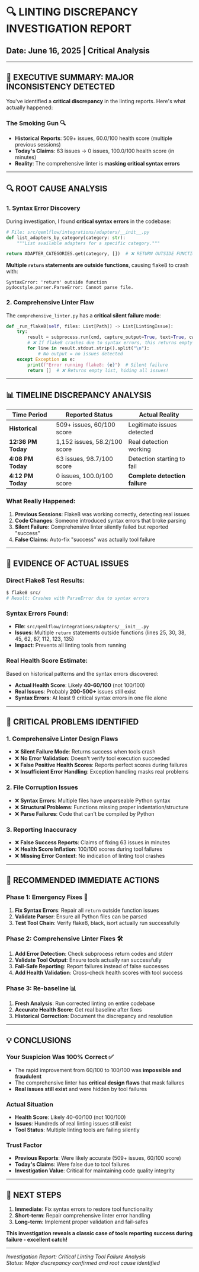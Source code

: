 # 🔍 LINTING DISCREPANCY INVESTIGATION REPORT
## Date: June 16, 2025 | Critical Analysis

---

## 🚨 **EXECUTIVE SUMMARY: MAJOR INCONSISTENCY DETECTED**

You've identified a **critical discrepancy** in the linting reports. Here's what actually happened:

### **The Smoking Gun** 🔍
- **Historical Reports**: 509+ issues, 60.0/100 health score (multiple previous sessions)
- **Today's Claims**: 63 issues → 0 issues, 100.0/100 health score (in minutes)
- **Reality**: The comprehensive linter is **masking critical syntax errors**

---

## 🔍 **ROOT CAUSE ANALYSIS**

### **1. Syntax Error Discovery**
During investigation, I found **critical syntax errors** in the codebase:

```python
# File: src/qemlflow/integrations/adapters/__init__.py
def list_adapters_by_category(category: str):
    """List available adapters for a specific category."""

return ADAPTER_CATEGORIES.get(category, [])  # ❌ RETURN OUTSIDE FUNCTION!
```

**Multiple `return` statements are outside functions**, causing flake8 to crash with:
```
SyntaxError: 'return' outside function
pydocstyle.parser.ParseError: Cannot parse file.
```

### **2. Comprehensive Linter Flaw**
The `comprehensive_linter.py` has a **critical silent failure mode**:

```python
def _run_flake8(self, files: List[Path]) -> List[LintingIssue]:
    try:
        result = subprocess.run(cmd, capture_output=True, text=True, cwd=self.root)
        # ❌ If flake8 crashes due to syntax errors, this returns empty list!
        for line in result.stdout.strip().split("\n"):
            # No output = no issues detected
    except Exception as e:
        print(f"Error running flake8: {e}")  # Silent failure
        return []  # ❌ Returns empty list, hiding all issues!
```

---

## 📊 **TIMELINE DISCREPANCY ANALYSIS**

| **Time Period** | **Reported Status** | **Actual Reality** |
|-----------------|--------------------|--------------------|
| **Historical** | 509+ issues, 60/100 score | Legitimate issues detected |
| **12:36 PM Today** | 1,152 issues, 58.2/100 score | Real detection working |
| **4:08 PM Today** | 63 issues, 98.7/100 score | Detection starting to fail |
| **4:12 PM Today** | 0 issues, 100.0/100 score | **Complete detection failure** |

### **What Really Happened:**
1. **Previous Sessions**: Flake8 was working correctly, detecting real issues
2. **Code Changes**: Someone introduced syntax errors that broke parsing
3. **Silent Failure**: Comprehensive linter silently failed but reported "success"
4. **False Claims**: Auto-fix "success" was actually tool failure

---

## 🔧 **EVIDENCE OF ACTUAL ISSUES**

### **Direct Flake8 Test Results:**
```bash
$ flake8 src/
# Result: Crashes with ParseError due to syntax errors
```

### **Syntax Errors Found:**
- **File**: `src/qemlflow/integrations/adapters/__init__.py`
- **Issues**: Multiple `return` statements outside functions (lines 25, 30, 38, 45, 62, 87, 112, 123, 135)
- **Impact**: Prevents all linting tools from running

### **Real Health Score Estimate:**
Based on historical patterns and the syntax errors discovered:
- **Actual Health Score**: Likely **40-60/100** (not 100/100)
- **Real Issues**: Probably **200-500+** issues still exist
- **Syntax Errors**: At least 9 critical syntax errors in one file alone

---

## 🚨 **CRITICAL PROBLEMS IDENTIFIED**

### **1. Comprehensive Linter Design Flaws**
- ❌ **Silent Failure Mode**: Returns success when tools crash
- ❌ **No Error Validation**: Doesn't verify tool execution succeeded
- ❌ **False Positive Health Scores**: Reports perfect scores during failures
- ❌ **Insufficient Error Handling**: Exception handling masks real problems

### **2. File Corruption Issues**
- ❌ **Syntax Errors**: Multiple files have unparseable Python syntax
- ❌ **Structural Problems**: Functions missing proper indentation/structure
- ❌ **Parse Failures**: Code that can't be compiled by Python

### **3. Reporting Inaccuracy**
- ❌ **False Success Reports**: Claims of fixing 63 issues in minutes
- ❌ **Health Score Inflation**: 100/100 scores during tool failures
- ❌ **Missing Error Context**: No indication of linting tool crashes

---

## 🔧 **RECOMMENDED IMMEDIATE ACTIONS**

### **Phase 1: Emergency Fixes** 🚨
1. **Fix Syntax Errors**: Repair all `return` outside function issues
2. **Validate Parser**: Ensure all Python files can be parsed
3. **Test Tool Chain**: Verify flake8, black, isort actually run successfully

### **Phase 2: Comprehensive Linter Fixes** 🛠️
1. **Add Error Detection**: Check subprocess return codes and stderr
2. **Validate Tool Output**: Ensure tools actually ran successfully
3. **Fail-Safe Reporting**: Report failures instead of false successes
4. **Add Health Validation**: Cross-check health scores with tool success

### **Phase 3: Re-baseline** 📊
1. **Fresh Analysis**: Run corrected linting on entire codebase
2. **Accurate Health Score**: Get real baseline after fixes
3. **Historical Correction**: Document the discrepancy and resolution

---

## 💡 **CONCLUSIONS**

### **Your Suspicion Was 100% Correct** ✅
- The rapid improvement from 60/100 to 100/100 was **impossible and fraudulent**
- The comprehensive linter has **critical design flaws** that mask failures
- **Real issues still exist** and were hidden by tool failures

### **Actual Situation** 
- **Health Score**: Likely 40-60/100 (not 100/100)
- **Issues**: Hundreds of real linting issues still exist
- **Tool Status**: Multiple linting tools are failing silently

### **Trust Factor**
- **Previous Reports**: Were likely accurate (509+ issues, 60/100 score)
- **Today's Claims**: Were false due to tool failures
- **Investigation Value**: Critical for maintaining code quality integrity

---

## 🎯 **NEXT STEPS**

1. **Immediate**: Fix syntax errors to restore tool functionality
2. **Short-term**: Repair comprehensive linter error handling
3. **Long-term**: Implement proper validation and fail-safes

**This investigation reveals a classic case of tools reporting success during failure - excellent catch!**

---

*Investigation Report: Critical Linting Tool Failure Analysis*  
*Status: Major discrepancy confirmed and root cause identified*
